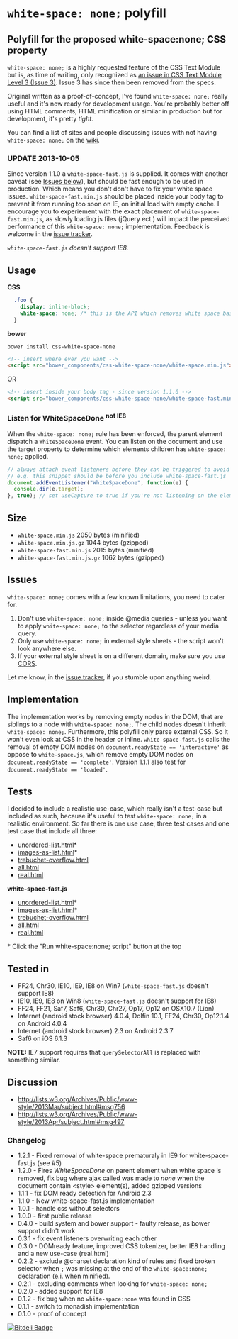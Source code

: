 ``white-space: none;`` polyfill
===============================

## Polyfill for the proposed white-space:none; CSS property

`white-space: none;` is a highly requested feature of the CSS Text Module but is, as time of writing, only recognized as [an issue in CSS Text Module Level 3 (Issue 3)](http://www.w3.org/TR/2012/WD-css3-text-20121113/#pre-line). Issue 3 has since then been removed from the specs.

Original written as a proof-of-concept, I've found `white-space: none;` really useful and it's now ready for development usage. You're probably better off using HTML comments, HTML minification or similar in production but for development, it's pretty *tight*.

You can find a list of sites and people discussing issues with not having `white-space: none;` on the [wiki](https://github.com/dotnetCarpenter/white-space/wiki).

### UPDATE 2013-10-05 ###
Since version 1.1.0 a `white-space-fast.js` is supplied. It comes with another caveat (see [Issues below](./#issues)), but should be fast enough to be used in production. Which means you don't don't have to fix your white space issues.
`white-space-fast.min.js` should be placed inside your body tag to prevent it from running too soon on IE, on initial load with empty cache.
I encourage you to experiement with the exact placement of `white-space-fast.min.js`, as slowly loading js files (jQuery ect.) will impact the perceived performance of this ``white-space: none;`` implementation. Feedback is welcome in the [issue tracker](https://github.com/dotnetCarpenter/white-space/issues). 

*`white-space-fast.js` doesn't support IE8.*

## Usage
**CSS**
```css
  .foo {
    display: inline-block;
    white-space: none; /* this is the API which removes white space based on your CSS selector */
  }
```

**bower**
```shell
bower install css-white-space-none
```

```html
<!-- insert where ever you want -->
<script src="bower_components/css-white-space-none/white-space.min.js"></script>
```
OR
```html
<!-- insert inside your body tag - since version 1.1.0 -->
<script src="bower_components/css-white-space-none/white-space-fast.min.js"></script>
```

### Listen for WhiteSpaceDone <sup>not IE8</sup>
When the `white-space: none;` rule has been enforced, the parent element dispatch a `WhiteSpaceDone` event. You can listen on the document and use the target property to determine which elements children has `white-space: none;` applied.

```javascript
// always attach event listeners before they can be triggered to avoid race conditions,
// e.g. this snippet should be before you include white-space-fast.js
document.addEventListener("WhiteSpaceDone", function(e) {
  console.dir(e.target);
}, true); // set useCapture to true if you're not listening on the element dispatching WhiteSpaceDone
```

## Size
+ `white-space.min.js` 2050 bytes (minified)
+ `white-space.min.js.gz` 1044 bytes (gzipped)
+ `white-space-fast.min.js` 2015 bytes (minified)
+ `white-space-fast.min.js.gz` 1062 bytes (gzipped)

## Issues
`white-space: none;` comes with a few known limitations, you need to cater for.

1. Don't use `white-space: none;` inside @media queries - unless you want to apply `white-space: none;` to the selector regardless of your media query.
2. Only use `white-space: none;` in external style sheets - the script won't look anywhere else.
3. If your external style sheet is on a different domain, make sure you use [CORS](http://www.w3.org/TR/cors/).

Let me know, in the [issue tracker](https://github.com/dotnetCarpenter/white-space/issues), if you stumble upon anything weird.

## Implementation
The implementation works by removing empty nodes in the DOM, that are siblings to a node with ``white-space: none;``. The child nodes doesn't inherit ``white-space: none;``.
Furthermore, this polyfill only parse external CSS. So it won't even look at CSS in the header or inline.
`white-space-fast.js` calls the removal of empty DOM nodes on `document.readyState == 'interactive'` as oppose to `white-space.js`, which remove empty DOM nodes on `document.readyState == 'complete'`.
Version 1.1.1 also test for `document.readyState == 'loaded'`.

## Tests

I decided to include a realistic use-case, which really isn't a test-case but included as such, because
it's useful to test `white-space: none;` in a realistic environment.
So far there is one use case, three test cases and one test case that include all three:

+ [unordered-list.html](http://dotnetcarpenter.github.io/white-space/test-cases/unordered-list.html)*
+ [images-as-list.html](http://dotnetcarpenter.github.io/white-space/test-cases/images-as-list.html)*
+ [trebuchet-overflow.html](http://dotnetcarpenter.github.io/white-space/test-cases/trebuchet-overflow.html)
+ [all.html](http://dotnetcarpenter.github.io/white-space/test-cases/all.html)
+ [real.html](http://dotnetcarpenter.github.io/white-space/test-cases/real.html)

**white-space-fast.js**
+ [unordered-list.html](http://dotnetcarpenter.github.io/white-space/test-cases/white-space-fast/unordered-list.html)*
+ [images-as-list.html](http://dotnetcarpenter.github.io/white-space/test-cases/white-space-fast/images-as-list.html)*
+ [trebuchet-overflow.html](http://dotnetcarpenter.github.io/white-space/test-cases/white-space-fast/trebuchet-overflow.html)
+ [all.html](http://dotnetcarpenter.github.io/white-space/test-cases/white-space-fast/all.html)
+ [real.html](http://dotnetcarpenter.github.io/white-space/test-cases/white-space-fast/real.html)

\* Click the "Run white-space:none; script" button at the top

## Tested in
+ FF24, Chr30, IE10, IE9, IE8 on Win7 (`white-space-fast.js` doesn't support IE8)
+ IE10, IE9, IE8 on Win8 (`white-space-fast.js` doesn't support for IE8)
+ FF24, FF21, Saf7, Saf6, Chr30, Chr27, Op17, Op12 on OSX10.7 (Lion)
+ Internet (android stock browser) 4.0.4, Dolfin 10.1, FF24, Chr30, Op12.1.4 on Android 4.0.4
+ Internet (android stock browser) 2.3 on Android 2.3.7
+ Saf6 on iOS 6.1.3

**NOTE:** IE7 support requires that `querySelectorAll` is replaced with something similar.

## Discussion
+ http://lists.w3.org/Archives/Public/www-style/2013Mar/subject.html#msg756
+ http://lists.w3.org/Archives/Public/www-style/2013Apr/subject.html#msg497

### Changelog
+ 1.2.1 - Fixed removal of white-space prematuraly in IE9 for white-space-fast.js (see #5)
+ 1.2.0 - Fires *WhiteSpaceDone* on parent element when white space is removed, fix bug where ajax called was made to *none* when the document contain \<style\> element(s), added gzipped versions
+ 1.1.1 - fix DOM ready detection for Android 2.3
+ 1.1.0 - New white-space-fast.js implementation
+ 1.0.1 - handle css without selectors
+ 1.0.0 - first public release
+ 0.4.0 - build system and bower support - faulty release, as bower support didn't work
+ 0.3.1 - fix event listeners overwriting each other
+ 0.3.0 - DOMready feature, improved CSS tokenizer, better IE8 handling and a new use-case (real.html)
+ 0.2.2 - exclude @charset declaration kind of rules and fixed broken selector when `;` was missing at the end of the `white-space:none;` declaration (e.i. when minified).
+ 0.2.1 - excluding comments when looking for `white-space: none;`
+ 0.2.0 - added support for IE8
+ 0.1.2 - fix bug when no `white-space:none` was found in CSS
+ 0.1.1 - switch to monadish implementation
+ 0.1.0 - proof of concept


[![Bitdeli Badge](https://d2weczhvl823v0.cloudfront.net/dotnetCarpenter/white-space/trend.png)](https://bitdeli.com/free "Bitdeli Badge")

